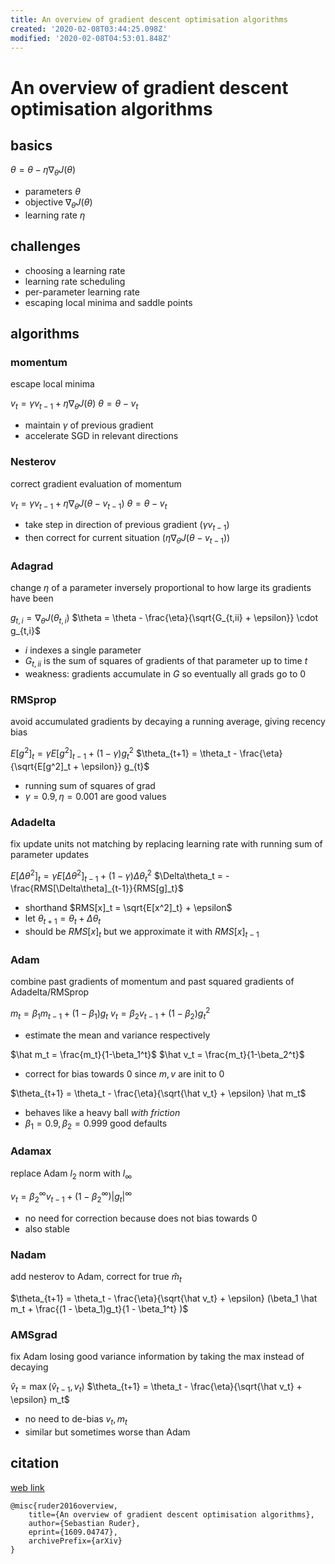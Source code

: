 ```yaml
---
title: An overview of gradient descent optimisation algorithms
created: '2020-02-08T03:44:25.098Z'
modified: '2020-02-08T04:53:01.848Z'
---
```


# An overview of gradient descent optimisation algorithms

## basics
$\theta = \theta - \eta \nabla_\theta J(\theta)$
- parameters $\theta$
- objective $\nabla_\theta J(\theta)$
- learning rate $\eta$

## challenges

- choosing a learning rate
- learning rate scheduling
- per-parameter learning rate
- escaping local minima and saddle points

## algorithms

### momentum
escape local minima

$v_t = \gamma v_{t-1} + \eta \nabla_\theta J(\theta)$
$\theta = \theta - v_t$
- maintain $\gamma$ of previous gradient
- accelerate SGD in relevant directions

### Nesterov
correct gradient evaluation of momentum 

$v_t = \gamma v_{t-1} + \eta \nabla_\theta J(\theta - v_{t-1})$
$\theta = \theta - v_t$
- take step in direction of previous gradient ($\gamma v_{t-1}$)
- then correct for current situation ($\eta \nabla_\theta J(\theta - v_{t-1})$) 

### Adagrad
change $\eta$ of a parameter inversely proportional to how large its gradients have been

$g_{t,i} = \nabla_\theta J(\theta_{t,i})$
$\theta = \theta - \frac{\eta}{\sqrt{G_{t,ii} + \epsilon}} \cdot g_{t,i}$
- $i$ indexes a single parameter
- $G_{t,ii}$ is the sum of squares of gradients of that parameter up to time $t$
- weakness: gradients accumulate in $G$ so eventually all grads go to 0

### RMSprop
avoid accumulated gradients by decaying a running average, giving recency bias

$E[g^2]_t = \gamma E[g^2]_{t-1} + (1-\gamma)g^2_t$
$\theta_{t+1} = \theta_t - \frac{\eta}{\sqrt{E[g^2]_t + \epsilon}} g_{t}$
- running sum of squares of grad
- $\gamma = 0.9, \eta = 0.001$ are good values

### Adadelta
fix update units not matching by replacing learning rate with running sum of parameter updates

$E[\Delta\theta^2]_t = \gamma E[\Delta\theta^2]_{t-1} + (1-\gamma)\Delta\theta^2_t$
$\Delta\theta_t = -\frac{RMS[\Delta\theta]_{t-1}}{RMS[g]_t}$
 
- shorthand $RMS[x]_t = \sqrt{E[x^2]_t} + \epsilon$ 
- let $\theta_{t+1} = \theta_t + \Delta \theta_t$
- should be $RMS[x]_t$ but we approximate it with $RMS[x]_{t-1}$

### Adam
combine past gradients of momentum and past squared gradients of Adadelta/RMSprop

$m_t = \beta_1 m_{t-1} + (1 - \beta_1)g_t$ 
$v_t = \beta_2 v_{t-1} + (1 - \beta_2)g_t^2$ 
- estimate the mean and variance respectively

$\hat m_t = \frac{m_t}{1-\beta_1^t}$
$\hat v_t = \frac{m_t}{1-\beta_2^t}$
- correct for bias towards 0 since $m,v$ are init to 0

$\theta_{t+1} = \theta_t - \frac{\eta}{\sqrt{\hat v_t} + \epsilon} \hat m_t$
- behaves like a heavy ball *with friction*
- $\beta_1 = 0.9, \beta_2 = 0.999$ good defaults

### Adamax
replace Adam $l_2$ norm with $l_\infty$

$v_t = \beta_2^\infty v_{t-1} + (1 - \beta_2^\infty)|g_t|^\infty$
- no need for correction because does not bias towards 0
- also stable

### Nadam
add nesterov to Adam, correct for true $\hat m_t$ 

$\theta_{t+1} = \theta_t - \frac{\eta}{\sqrt{\hat v_t} + \epsilon} (\beta_1 \hat m_t + \frac{(1 - \beta_1)g_t}{1 - \beta_1^t} )$

### AMSgrad
fix Adam losing good variance information by taking the max instead of decaying

$\hat v_t = \max(\hat v_{t-1}, v_t)$
$\theta_{t+1} = \theta_t - \frac{\eta}{\sqrt{\hat v_t} + \epsilon} m_t$
- no need to de-bias $v_t, m_t$
- similar but sometimes worse than Adam



## citation
[web link](https://ruder.io/optimizing-gradient-descent/index.html)
```
@misc{ruder2016overview,
    title={An overview of gradient descent optimisation algorithms},
    author={Sebastian Ruder},
    eprint={1609.04747},
    archivePrefix={arXiv}
}
```
